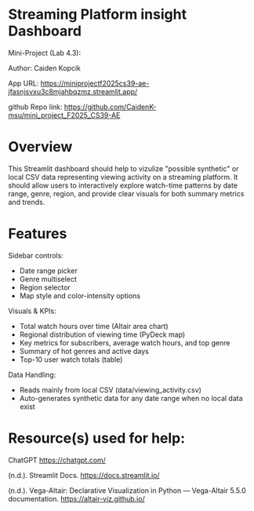 # Streaming Platform insight Dashboard

Mini-Project (Lab 4.3):

Author: Caiden Kopcik

App URL: https://miniprojectf2025cs39-ae-jfasnjsvxu3c8mjahbqzmz.streamlit.app/

github Repo link: https://github.com/CaidenK-msu/mini_project_F2025_CS39-AE 

# Overview
This Streamlit dashboard should help to vizulize "possible synthetic" or local CSV data representing viewing activity on a streaming platform. It should allow users to interactively explore watch-time patterns by date range, genre, region, and provide clear visuals for both summary metrics and trends.

# Features
Sidebar controls:
- Date range picker
- Genre multiselect
- Region selector
- Map style and color-intensity options
  
Visuals & KPIs:
- Total watch hours over time (Altair area chart)
- Regional distribution of viewing time (PyDeck map)
- Key metrics for subscribers, average watch hours, and top genre
- Summary of hot genres and active days
- Top-10 user watch totals (table)

Data Handling:
- Reads mainly from local CSV (data/viewing_activity.csv)
- Auto-generates synthetic data for any date range when no local data exist

# Resource(s) used for help:
ChatGPT
  https://chatgpt.com/

(n.d.). Streamlit Docs. 
  https://docs.streamlit.io/

(n.d.). Vega-Altair: Declarative Visualization in Python — Vega-Altair 5.5.0 documentation. 
  https://altair-viz.github.io/
